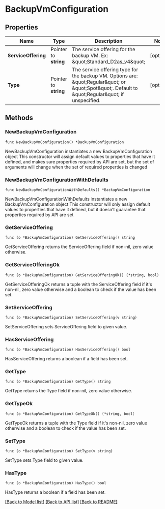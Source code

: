 # BackupVmConfiguration

## Properties

Name | Type | Description | Notes
------------ | ------------- | ------------- | -------------
**ServiceOffering** | Pointer to **string** | The service offering for the backup VM.  Ex: \&quot;Standard_D2as_v4\&quot; | [optional] 
**Type** | Pointer to **string** | The service offering type for the backup VM.  Options are: \&quot;Regular\&quot; or \&quot;Spot\&quot;.  Default to \&quot;Regular\&quot; if unspecified. | [optional] 

## Methods

### NewBackupVmConfiguration

`func NewBackupVmConfiguration() *BackupVmConfiguration`

NewBackupVmConfiguration instantiates a new BackupVmConfiguration object
This constructor will assign default values to properties that have it defined,
and makes sure properties required by API are set, but the set of arguments
will change when the set of required properties is changed

### NewBackupVmConfigurationWithDefaults

`func NewBackupVmConfigurationWithDefaults() *BackupVmConfiguration`

NewBackupVmConfigurationWithDefaults instantiates a new BackupVmConfiguration object
This constructor will only assign default values to properties that have it defined,
but it doesn't guarantee that properties required by API are set

### GetServiceOffering

`func (o *BackupVmConfiguration) GetServiceOffering() string`

GetServiceOffering returns the ServiceOffering field if non-nil, zero value otherwise.

### GetServiceOfferingOk

`func (o *BackupVmConfiguration) GetServiceOfferingOk() (*string, bool)`

GetServiceOfferingOk returns a tuple with the ServiceOffering field if it's non-nil, zero value otherwise
and a boolean to check if the value has been set.

### SetServiceOffering

`func (o *BackupVmConfiguration) SetServiceOffering(v string)`

SetServiceOffering sets ServiceOffering field to given value.

### HasServiceOffering

`func (o *BackupVmConfiguration) HasServiceOffering() bool`

HasServiceOffering returns a boolean if a field has been set.

### GetType

`func (o *BackupVmConfiguration) GetType() string`

GetType returns the Type field if non-nil, zero value otherwise.

### GetTypeOk

`func (o *BackupVmConfiguration) GetTypeOk() (*string, bool)`

GetTypeOk returns a tuple with the Type field if it's non-nil, zero value otherwise
and a boolean to check if the value has been set.

### SetType

`func (o *BackupVmConfiguration) SetType(v string)`

SetType sets Type field to given value.

### HasType

`func (o *BackupVmConfiguration) HasType() bool`

HasType returns a boolean if a field has been set.


[[Back to Model list]](../README.md#documentation-for-models) [[Back to API list]](../README.md#documentation-for-api-endpoints) [[Back to README]](../README.md)



